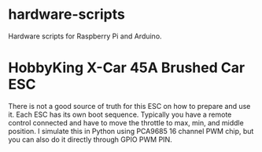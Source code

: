 hardware-scripts
======================
Hardware scripts for Raspberry Pi and Arduino.

HobbyKing X-Car 45A Brushed Car ESC
======================
There is not a good source of truth for this ESC on how to prepare and use it. Each ESC has its own boot sequence.
Typically you have a remote control connected and have to move the throttle to max, min, and middle position.
I simulate this in Python using PCA9685 16 channel PWM chip, but you can also do it directly through GPIO PWM PIN.
